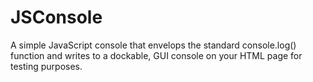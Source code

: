 # JSConsole
A simple JavaScript console that envelops the standard console.log() function and writes to a dockable, GUI console on your HTML page for testing purposes.
